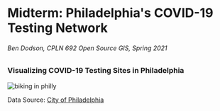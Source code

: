 # Midterm: Philadelphia's COVID-19 Testing Network
###### Ben Dodson, CPLN 692 Open Source GIS, Spring 2021
### Visualizing COVID-19 Testing Sites in Philadelphia
![biking in philly](https://www.inquirer.com/resizer/vTqkIb5BnK0yriD8VdVvDIelj_U=/1400x932/smart/cloudfront-us-east-1.images.arcpublishing.com/pmn/D62MGNYUGVGYPFFEG4UCRM6CJY.jpg "Source: TIM TAI / Staff Photographer / The Philadelphia Inquirer")


Data Source: [City of Philadelphia](https://www.opendataphilly.org/dataset/covid-19-test-sites)
